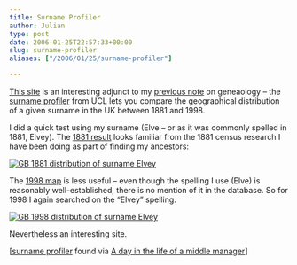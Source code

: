 ```yaml
---
title: Surname Profiler
author: Julian
type: post
date: 2006-01-25T22:57:33+00:00
slug: surname-profiler 
aliases: ["/2006/01/25/surname-profiler"]

---
```

[This site][1] is an interesting adjunct to my [previous note][2] on geneaology &#8211; the [surname profiler][1] from UCL lets you compare the geographical distribution of a given surname in the UK between 1881 and 1998.

I did a quick test using my surname (Elve &#8211; or as it was commonly spelled in 1881, Elvey). The [1881 result][3] looks familiar from the 1881 census research I have been doing as part of finding my ancestors:
  
[![GB 1881 distribution of surname Elvey][4]][3]

The [1998 map][5] is less useful &#8211; even though the spelling I use (Elve) is reasonably well-established, there is no mention of it in the database. So for 1998 I again searched on the &#8220;Elvey&#8221; spelling.
  
[![GB 1998 distribution of surname Elvey][6]][5]

Nevertheless an interesting site.
  
[[surname profiler][1] found via [A day in the life of a middle manager][7]]

 [1]: https://www.spatial-literacy.org/UCLnames/default.aspx
 [2]: https://www.synesthesia.co.uk/blog/archives/2006/01/18/some-miscellaneous-stuff/
 [3]: https://www.spatial-literacy.org/UCLnames/NameSelection.aspx?name=ELVE&year=1881&altyear=1998&country=GB&type=name
 [4]: https://www.synesthesia.co.uk/blog/wp-content/uploads/2006/01/elve-1881-GB.thumbnail.png
 [5]: https://www.spatial-literacy.org/UCLnames/Map.aspx?name=ELVEY&year=1998&altyear=1881&country=GB&type=name
 [6]: https://www.synesthesia.co.uk/blog/wp-content/uploads/2006/01/elve-1998-GB.thumbnail.png
 [7]: https://www.knipe.org.uk/blogs/garry/